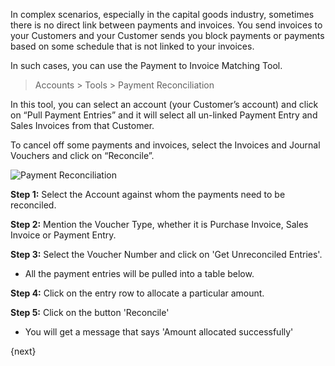 <!-- add-breadcrumbs -->
In complex scenarios, especially in the capital goods industry, sometimes there is no direct link between payments and invoices. You send invoices to your Customers and your Customer sends you block payments or payments based on some schedule that is not linked to your invoices.

In such cases, you can use the Payment to Invoice Matching Tool.

> Accounts > Tools > Payment Reconciliation

In this tool, you can select an account (your Customer’s account) and click on “Pull Payment Entries” and it will select all un-linked Payment Entry and Sales Invoices from that Customer.

To cancel off some payments and invoices, select the Invoices and Journal Vouchers and click on “Reconcile”.

<img class="screenshot" alt="Payment Reconciliation" src="{{docs_base_url}}/assets/img/accounts/payment-reconcile-tool.png">

__Step 1:__ Select the Account against whom the payments need to be reconciled.

__Step 2:__ Mention the Voucher Type, whether it is Purchase Invoice, Sales
Invoice or Payment Entry.

__Step 3:__ Select the Voucher Number and click on 'Get Unreconciled Entries'.  

* All the payment entries will be pulled into a table below.

__Step 4:__ Click on the entry row to allocate a particular amount.

__Step 5:__ Click on the button 'Reconcile'

* You will get a message that says 'Amount allocated successfully'

{next}
